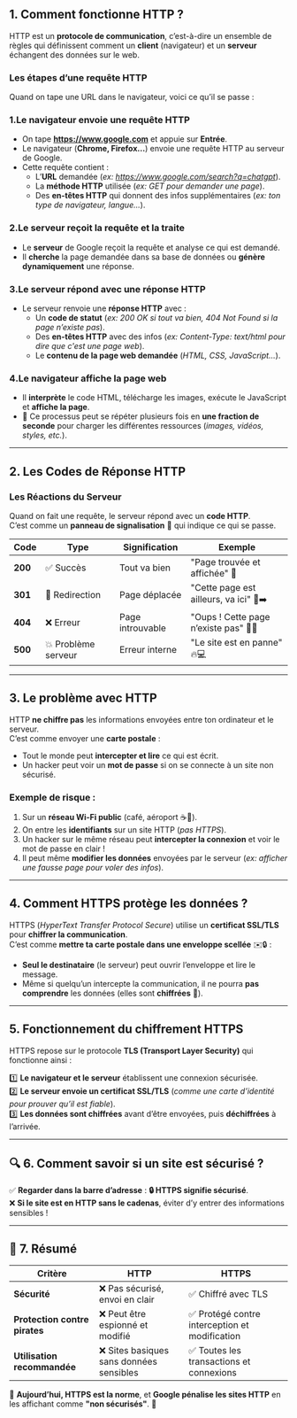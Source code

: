 ## 1. Comment fonctionne HTTP ?  
HTTP est un **protocole de communication**, c’est-à-dire un ensemble de règles qui définissent comment un **client** (navigateur) et un **serveur** échangent des données sur le web.  

### Les étapes d’une requête HTTP  
Quand on tape une URL dans le navigateur, voici ce qu’il se passe :  

### 1️.Le navigateur envoie une requête HTTP  
- On tape **https://www.google.com** et appuie sur **Entrée**.  
- Le navigateur (**Chrome, Firefox…**) envoie une requête HTTP au serveur de Google.  
- Cette requête contient :  
  - L’**URL** demandée (*ex: https://www.google.com/search?q=chatgpt*).  
  - La **méthode HTTP** utilisée (*ex: GET pour demander une page*).  
  - Des **en-têtes HTTP** qui donnent des infos supplémentaires (*ex: ton type de navigateur, langue…*).  

### 2️.Le serveur reçoit la requête et la traite  
- Le **serveur** de Google reçoit la requête et analyse ce qui est demandé.  
- Il **cherche** la page demandée dans sa base de données ou **génère dynamiquement** une réponse.  

### 3️.Le serveur répond avec une réponse HTTP  
- Le serveur renvoie une **réponse HTTP** avec :  
  - Un **code de statut** (*ex: 200 OK si tout va bien, 404 Not Found si la page n’existe pas*).  
  - Des **en-têtes HTTP** avec des infos (*ex: Content-Type: text/html pour dire que c'est une page web*).  
  - Le **contenu de la page web demandée** (*HTML, CSS, JavaScript…*).  

### 4️.Le navigateur affiche la page web  
- Il **interprète** le code HTML, télécharge les images, exécute le JavaScript et **affiche la page**.  
- 🔄 Ce processus peut se répéter plusieurs fois en **une fraction de seconde** pour charger les différentes ressources (*images, vidéos, styles, etc.*).  

---

## 2. Les Codes de Réponse HTTP  
### Les Réactions du Serveur  
Quand on fait une requête, le serveur répond avec un **code HTTP**.  
C’est comme un **panneau de signalisation** 🚦 qui indique ce qui se passe.  

| Code | Type | Signification | Exemple |
|------|------|--------------|---------|
| **200** | ✅ Succès | Tout va bien | "Page trouvée et affichée" 📜 |
| **301** | 🔄 Redirection | Page déplacée | "Cette page est ailleurs, va ici" 🚗➡️ |
| **404** | ❌ Erreur | Page introuvable | "Oups ! Cette page n’existe pas" 🤷‍♂️ |
| **500** | 💥 Problème serveur | Erreur interne | "Le site est en panne" 🔥💻 |

---

## 3. Le problème avec HTTP  
HTTP **ne chiffre pas** les informations envoyées entre ton ordinateur et le serveur.  
C’est comme envoyer une **carte postale** :  

- Tout le monde peut **intercepter et lire** ce qui est écrit.  
- Un hacker peut voir un **mot de passe** si on se connecte à un site non sécurisé.  

### Exemple de risque :  
1. Sur un **réseau Wi-Fi public** (café, aéroport ☕📡).  
2. On entre les **identifiants** sur un site HTTP (*pas HTTPS*).  
3. Un hacker sur le même réseau peut **intercepter la connexion** et voir le mot de passe en clair !  
4. Il peut même **modifier les données** envoyées par le serveur (*ex: afficher une fausse page pour voler des infos*).  

---

## 4. Comment HTTPS protège les données ?  
HTTPS (*HyperText Transfer Protocol Secure*) utilise un **certificat SSL/TLS** pour **chiffrer la communication**.  
C’est comme **mettre ta carte postale dans une enveloppe scellée** ✉️🔒 :  

- **Seul le destinataire** (le serveur) peut ouvrir l’enveloppe et lire le message.  
- Même si quelqu’un intercepte la communication, il ne pourra **pas comprendre** les données (elles sont **chiffrées** 🔑).  

---

## 5. Fonctionnement du chiffrement HTTPS  
HTTPS repose sur le protocole **TLS (Transport Layer Security)** qui fonctionne ainsi :  

1️⃣ **Le navigateur et le serveur** établissent une connexion sécurisée.  
2️⃣ **Le serveur envoie un certificat SSL/TLS** (*comme une carte d’identité pour prouver qu’il est fiable*).  
3️⃣ **Les données sont chiffrées** avant d’être envoyées, puis **déchiffrées** à l’arrivée.  

---

## 🔍 6. Comment savoir si un site est sécurisé ?  
✅ **Regarder dans la barre d’adresse** : **🔒 HTTPS signifie sécurisé**.  
❌ **Si le site est en HTTP sans le cadenas**, éviter d’y entrer des informations sensibles !  

---

## 🏁 7. Résumé  

| Critère | HTTP | HTTPS |
|---------|------|-------|
| **Sécurité** | ❌ Pas sécurisé, envoi en clair | ✅ Chiffré avec TLS |
| **Protection contre pirates** | ❌ Peut être espionné et modifié | ✅ Protégé contre interception et modification |
| **Utilisation recommandée** | ❌ Sites basiques sans données sensibles | ✅ Toutes les transactions et connexions |

📢 **Aujourd’hui, HTTPS est la norme**, et **Google pénalise les sites HTTP** en les affichant comme **"non sécurisés"**. 🔐  
